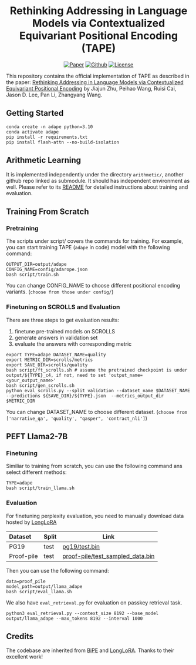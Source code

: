 <h1 align="center">Rethinking Addressing in Language Models via Contextualized Equivariant Positional Encoding (TAPE)</h1>
<p align="center">
    <a href=""><img src="https://img.shields.io/badge/-arXiv-grey?logo=gitbook&logoColor=white" alt="Paper"></a>
    <a href=""><img src="https://img.shields.io/badge/-Github-grey?logo=github" alt="Github"></a>
    <a href=""> <img alt="License" src="https://img.shields.io/static/v1?label=UR&message=ICLR%2725&color=blue"> </a>
</p>


This repository contains the official implementation of TAPE as described in the paper: [Rethinking Addressing in Language Models via Contextualized Equivariant Positional Encoding]() by Jiajun Zhu, Peihao Wang, Ruisi Cai, Jason D. Lee, Pan Li, Zhangyang Wang.


## Getting Started
```shell
conda create -n adape python=3.10
conda activate adape
pip install -r requirements.txt
pip install flash-attn --no-build-isolation
```

## Arithmetic Learning
It is implemented independently under the directory `arithmetic/`, another github repo linked as submodule. It should has independent environment as well. Please refer to its [README](https://github.com/zhuconv/arithmetic/blob/main/README.md) for detailed instructions about training and evaluation.

## Training From Scratch
### Pretraining
The scripts under script/ covers the commands for training. For example, you can start training TAPE (`adape` in code) model with the following command:

```shell
OUTPUT_DIR=output/adape
CONFIG_NAME=config/adarope.json
bash script/train.sh
```
You can change CONFIG_NAME to choose different positional encoding variants. (`choose from those under config/`)

### Finetuning on SCROLLS and Evaluation
There are three steps to get evaluation results:
1. finetune pre-trained models on SCROLLS
2. generate answers in validation set
3. evaluate the answers with corresponding metric

```shell
export TYPE=adape DATASET_NAME=quality
export METRIC_DIR=scrolls/metrics
export SAVE_DIR=scrolls/quality
bash script/ft_scrolls.sh # assume the pretrained checkpoint is under output/${TYPE}_c4, if not, need to set 'output_name=<your_output_name>'
bash script/gen_scrolls.sh
python eval_scrolls.py --split validation --dataset_name $DATASET_NAME --predictions ${SAVE_DIR}/${TYPE}.json  --metrics_output_dir $METRIC_DIR
```

You can change DATASET_NAME to choose different dataset. (`choose from ['narrative_qa', 'quality', "qasper", 'contract_nli']`)

## PEFT Llama2-7B
### Finetuning
Similiar to training from scratch, you can use the following command ans select different methods: 
```shell
TYPE=adape
bash script/train_llama.sh
```

### Evaluation
For finetuning perplexity evaluation, you need to manually download data hosted by [LongLoRA](https://github.com/dvlab-research/LongLoRA/tree/main)

| Dataset    | Split      | Link                                                                                                         |
|:-----------|------------|--------------------------------------------------------------------------------------------------------------|
| PG19       | test       | [pg19/test.bin](https://drive.google.com/file/d/1QANDMdctpacPAYgS04adDXqByGEq-Ret/view?usp=share_link)       |
| Proof-pile | test       | [proof-pile/test_sampled_data.bin](https://drive.google.com/file/d/1bUI5lPDvrqzY_XXJJ2sSuvZx0Y9AZClE/view?usp=share_link)         |
 
 Then you can use the following command:
```shell
data=proof_pile
model_path=output/llama_adape
bash script/eval_llama.sh
```

We also have `eval_retrieval.py` for evaluation on passkey retrieval task.
```shell
python3 eval_retrieval.py --context_size 8192 --base_model output/llama_adape --max_tokens 8192 --interval 1000
```


## Credits
The codebase are inherited from [BiPE](https://github.com/zhenyuhe00/BiPE) and [LongLoRA](https://github.com/dvlab-research/LongLoRA/tree/main). Thanks to their excellent work!

